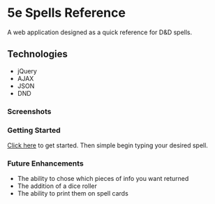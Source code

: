 
# 5e Spells Reference

A web application designed as a quick reference for D&D spells.

## Technologies

- jQuery
- AJAX
- JSON
- DND 

### Screenshots


### Getting Started

[Click here](https://2clubs.github.io) to get started. Then simple begin typing your desired spell.

### Future Enhancements

- The ability to chose which pieces of info you want returned
- The addition of a dice roller
- The ability to print them on spell cards